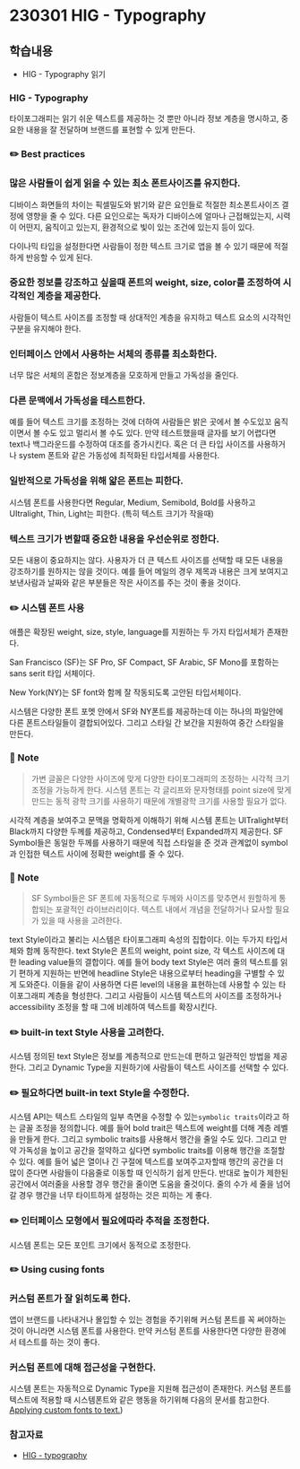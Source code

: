 230301 HIG - Typography
===
학습내용
---
- HIG - Typography 읽기

### HIG - Typography

타이포그래피는 읽기 쉬운 텍스트를 제공하는 것 뿐만 아니라 정보 계층을 명시하고, 중요한 내용을 잘 전달하며 브랜드를 표현할 수 있게 만든다.

### ✏️ Best practices

### 많은 사람들이 쉽게 읽을 수 있는 최소 폰트사이즈를 유지한다.

디바이스 화면들의 차이는 픽셀밀도와 밝기와 같은 요인들로 적절한 최소폰트사이즈 결정에 영향을 줄 수 있다. 다른 요인으로는 독자가 디바이스에 얼마나 근접해있는지, 시력이 어떤지, 움직이고 있는지, 환경적으로 빛이 있는 조건에 있는지 등이 있다.

다이나믹 타입을 설정한다면 사람들이 정한 텍스트 크기로 앱을 볼 수 있기 때문에 적절하게 반응할 수 있게 된다.

### 중요한 정보를 강조하고 싶을때 폰트의 weight, size, color를 조정하여 시각적인 계층을 제공한다.

사람들이 텍스트 사이즈를 조정할 때 상대적인 계층을 유지하고 텍스트 요소의 시각적인 구분을 유지해야 한다.

### 인터페이스 안에서 사용하는 서체의 종류를 최소화한다.
너무 많은 서체의 혼합은 정보계층을 모호하게 만들고 가독성을 줄인다.

### 다른 문맥에서 가독성을 테스트한다.
예를 들어 텍스트 크기를 조정하는 것에 더하여 사람들은 밝은 곳에서 볼 수도있꼬 움직이면서 볼 수도 있고 멀리서 볼 수도 있다. 만약 테스트했을때 글자를 보기 어렵다면 text나 백그라운드를 수정하여 대조를 증가시킨다. 혹은 더 큰 타입 사이즈를 사용하거나 system 폰트와 같은 가동성에 최적화된 타입서체를 사용한다.

### 일반적으로 가독성을 위해 얇은 폰트는 피한다.
시스템 폰트를 사용한다면 Regular, Medium, Semibold, Bold를 사용하고 UItralight, Thin, Light는 피한다. (특히 텍스트 크기가 작을때)

### 텍스트 크기가 변할때 중요한 내용을 우선순위로 정한다.
모든 내용이 중요하지는 않다. 사용자가 더 큰 텍스트 사이즈를 선택할 때 모든 내용을 강조하기를 원하지는 않을 것이다. 예를 들어 메일의 경우 제목과 내용은 크게 보여지고 보낸사람과 날짜와 같은 부분들은 작은 사이즈를 주는 것이 좋을 것이다.

### ✏️ 시스템 폰트 사용

애플은 확장된 weight, size, style, language를 지원하는 두 가지 타입서체가 존재한다.

San Francisco (SF)는 SF Pro, SF Compact, SF Arabic, SF Mono를 포함하는 sans serit 타입 서체이다. 

New York(NY)는 SF font와 함께 잘 작동되도록 고안된 타입서체이다.

시스템은 다양한 폰트 포멧 안에서 SF와 NY폰트를 제공하는데 이는 하나의 파일안에 다른 폰트스타일들이 결합되어있다. 그리고 스타일 간 보간을 지원하여 중간 스타일을 만든다.

### 👏 Note
> 가변 글꼴은 다양한 사이즈에 맞게 다양한 타이포그래피의 조정하는 시각적 크기조정을 가능하게 한다. 시스템 폰트는 각 글리프와 문자형태를 point size에 맞게 만드는 동적 광학 크기를 사용하기 때문에 개별광학 크기를 사용할 필요가 없다. 

시각적 계층을 보여주고 문맥을 명확하게 이해하기 위해 시스템 폰트는 UITralight부터 Black까지 다양한 두께를 제공하고, Condensed부터 Expanded까지 제공한다. 
SF Symbol들은 동일한 두께를 사용하기 때문에 직접 스타일을 준 것과 관계없이 symbol과 인접한 텍스트 사이에 정확한 weight를 줄 수 있다.

### 👏 Note
> SF Symbol들은 SF 폰트에 자동적으로 두께와 사이즈를 맞추면서 원할하게 통합되는 포괄적인 라이브러리이다. 텍스트 내에서 개념을 전달하거나 묘사할 필요가 있을 때 사용을 고려한다.

text Style이라고 불리는 시스템은 타이포그래피 속성의 집합이다. 이는 두가지 타입서체와 함께 동작한다. 
text Style은 폰트의 weight, point size, 각 텍스트 사이즈에 대한 leading value들의 결합이다. 예를 들어 body text Style은 여러 줄의 텍스트를 읽기 편하게 지원하는 반면에 headline Style은 내용으로부터 heading을 구별할 수 있게 도와준다. 
이들을 같이 사용하면 다른 level의 내용을 표현하는데 사용할 수 있는 타이포그래피 계층을 형성한다. 그리고 사람들이 시스템 텍스트의 사이즈를 조정하거나 accessibility 조정을 할 때 그에 비례하여 텍스트를 확장시킨다. 

### ✏️ built-in text Style 사용을 고려한다. 

시스템 정의된 text Style은 정보를 계층적으로 만드는데 편하고 일관적인 방법을 제공한다. 그리고 Dynamic Type을 지원하기에 사람들이 텍스트 사이즈를 선택할 수 있다.

### ✏️ 필요하다면 built-in text Style을 수정한다.
시스템 API는 텍스트 스타일의 일부 측면을 수정할 수 있는``symbolic traits``이라고 하는 글꼴 조정을 정의합니다. 예를 들어 bold trait은 텍스트에 weight를 더해 계층 레벨을 만들게 한다. 그리고 symbolic traits를 사용해서 행간을 줄일 수도 있다. 그리고 만약 가독성을 높이고 공간을 절약하고 싶다면 symbolic traits를 이용해 행간을 조절할 수 있다. 예를 들어 넓은 열이나 긴 구절에 텍스트를 보여주고자할때 행간의 공간을 더 많이 준다면 사람들이 다음줄로 이동할 때 인식하기 쉽게 만든다. 반대로 높이가 제한된 공간에서 여러줄을 사용할 경우 행간을 줄이면 도움을 줄것이다.
줄의 수가 세 줄을 넘어갈 경우 행간을 너무 타이트하게 설정하는 것은 피하는 게 좋다.

### ✏️ 인터페이스 모형에서 필요에따라 추적을 조정한다.
시스템 폰트는 모든 포인트 크기에서 동적으로 조정한다. 

### ✏️ Using cusing fonts

### 커스텀 폰트가 잘 읽히도록 한다.
앱이 브랜드를 나타내거나 몰입할 수 있는 경험을 주기위해 커스텀 폰트를 꼭 써야하는 것이 아니라면 시스템 폰트를 사용한다. 만약 커스텀 폰트를 사용한다면 다양한 환경에서 테스트를 하는 것이 좋다.

### 커스텀 폰트에 대해 접근성을 구현한다.
시스템 폰트는 자동적으로 Dynamic Type을 지원해 접근성이 존재한다. 커스텀 폰트를 텍스트에 적용할 때 시스템폰트와 같은 행동을 하기위해 다음의 문서를 참고한다. [Applying custom fonts to text.](https://developer.apple.com/documentation/swiftui/applying-custom-fonts-to-text))

### 참고자료
- [HIG - typography](https://developer.apple.com/design/human-interface-guidelines/foundations/typography/)
